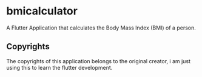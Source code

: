 # bmicalculator

A Flutter Application that calculates the Body Mass Index (BMI) of a person. 

## Copyrights

The copyrights of this application belongs to the original creator, i am just using this to
learn the flutter development.


